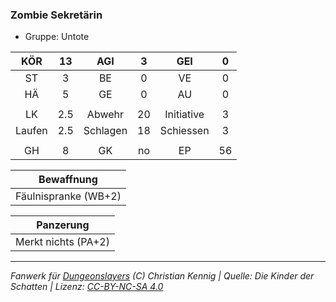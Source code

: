 ### Zombie Sekretärin

- Gruppe: Untote

|  KÖR   | 13  |   AGI    |  3  |    GEI     |  0  |
| :----: | :-: | :------: | :-: | :--------: | :-: |
|   ST   |  3  |    BE    |  0  |     VE     |  0  |
|   HÄ   |  5  |    GE    |  0  |     AU     |  0  |
|        |     |          |     |            |     |
|   LK   | 2.5 |  Abwehr  | 20  | Initiative |  3  |
| Laufen | 2.5 | Schlagen | 18  | Schiessen  |  3  |
|        |     |          |     |            |     |
|   GH   |  8  |    GK    | no  |     EP     | 56  |

|      Bewaffnung      |
| :------------------: |
| Fäulnispranke (WB+2) |

|      Panzerung      |
| :-----------------: |
| Merkt nichts (PA+2) |

---

_Fanwerk für [Dungeonslayers](https://www.dungeonslayers.net/) (C) Christian Kennig | Quelle: Die Kinder der Schatten | Lizenz: [CC-BY-NC-SA 4.0](https://creativecommons.org/licenses/by-nc-sa/4.0/deed.de)_

